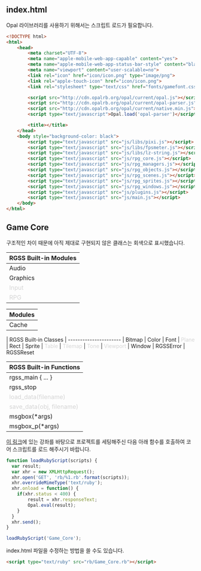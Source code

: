 
**index.html**
---

Opal 라이브러리를 사용하기 위해서는 스크립트 로드가 필요합니다. 

```html
<!DOCTYPE html>
<html>
    <head>
        <meta charset="UTF-8">
        <meta name="apple-mobile-web-app-capable" content="yes">
        <meta name="apple-mobile-web-app-status-bar-style" content="black-translucent">
        <meta name="viewport" content="user-scalable=no">
        <link rel="icon" href="icon/icon.png" type="image/png">
        <link rel="apple-touch-icon" href="icon/icon.png">
        <link rel="stylesheet" type="text/css" href="fonts/gamefont.css">

        <script src="http://cdn.opalrb.org/opal/current/opal.js"></script>
        <script src="http://cdn.opalrb.org/opal/current/opal-parser.js"></script>
        <script src="http://cdn.opalrb.org/opal/current/native.min.js"></script>
        <script type="text/javascript">Opal.load('opal-parser')</script>

        <title></title>
    </head>
    <body style="background-color: black">
        <script type="text/javascript" src="js/libs/pixi.js"></script>
        <script type="text/javascript" src="js/libs/fpsmeter.js"></script>
        <script type="text/javascript" src="js/libs/lz-string.js"></script>
        <script type="text/javascript" src="js/rpg_core.js"></script>
        <script type="text/javascript" src="js/rpg_managers.js"></script>
        <script type="text/javascript" src="js/rpg_objects.js"></script>
        <script type="text/javascript" src="js/rpg_scenes.js"></script>
        <script type="text/javascript" src="js/rpg_sprites.js"></script>
        <script type="text/javascript" src="js/rpg_windows.js"></script>
        <script type="text/javascript" src="js/plugins.js"></script>
        <script type="text/javascript" src="js/main.js"></script>
    </body>
</html>

```


**Game Core**
---

구조적인 차이 때문에 아직 제대로 구현되지 않은 클래스는 회색으로 표시했습니다.

| RGSS Built-in Modules
| ----------------------
| Audio
| Graphics
| <span style='color:#D5D5D5'>Input </span>
| <span style='color:#D5D5D5'>RPG </span>

<Enter>

| Modules
| ----------------------
| Cache

<Enter>
| RGSS Built-in Classes
| ----------------------
| Bitmap
| Color
| Font
| <span style='color:#D5D5D5'>Plane </span>
| Rect
| Sprite
| <span style='color:#D5D5D5'>Table </span>
| <span style='color:#D5D5D5'>Tilemap </span>
| <span style='color:#D5D5D5'>Tone </span>
| <span style='color:#D5D5D5'>Viewport </span>
| Window
| RGSSError
| RGSSReset

| RGSS Built-in Functions
| ----------------------
| rgss_main { ... }
| rgss_stop
| <span style='color:#D5D5D5'>load_data(filename)</span>
| <span style='color:#D5D5D5'>save_data(obj, filename)</span>
| msgbox(*args)
| msgbox_p(*args)


[이 링크](http://biud436.blog.me/220567328766)에 있는 강좌를 바탕으로
프로젝트를 세팅해주신 다음 아래 함수를 호출하여 코어 스크립트를 로드 해주시기 바랍니다.

```javascript
function loadRubyScript(scripts) {
  var result;
  var xhr = new XMLHttpRequest();
  xhr.open('GET', 'rb/%1.rb'.format(scripts));
  xhr.overrideMimeType('text/ruby');
  xhr.onload = function() {
    if(xhr.status < 400) {
        result = xhr.responseText;
        Opal.eval(result);
    }    
  }
  xhr.send();
}

loadRubyScript('Game_Core');
```

index.html 파일을 수정하는 방법을 쓸 수도 있습니다.

```html
<script type="text/ruby" src="rb/Game_Core.rb"></script>
```
